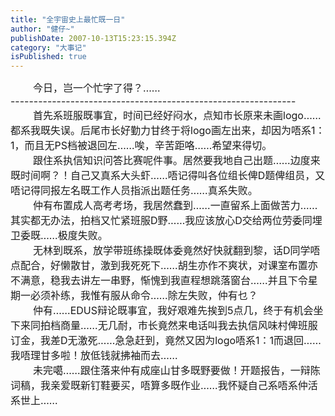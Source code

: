 ```yaml
---
title: "全宇宙史上最忙既一日"
author: "健仔~"
publishDate: 2007-10-13T15:23:15.394Z
category: "大事记"
isPublished: true
---
```


<FONT size=3>&nbsp;&nbsp;&nbsp;&nbsp;&nbsp;&nbsp;&nbsp; 今日，岂一个忙字了得？……<BR>--------------------------------------------------------------<BR>&nbsp;&nbsp;&nbsp;&nbsp;&nbsp;&nbsp;&nbsp; 首先系班服既事宜，时间已经好闷水，点知市长原来未画logo……都系我既失误。后尾市长好勤力甘终于将logo画左出来，却因为唔系1：1，而且无PS档被退回左……唉，辛苦距咯……希望来得切。<BR></FONT><FONT size=3>&nbsp;&nbsp;&nbsp;&nbsp;&nbsp;&nbsp;&nbsp; </FONT><FONT size=3>跟住系执信知识问答比赛呢件事。居然要我地自己出题……边度来既时间啊？！自己又真系大头虾……唔记得叫各位组长俾D题俾组员，又唔记得同报左名既工作人员指派出题任务……真系失败。<BR>&nbsp;&nbsp;&nbsp;&nbsp;&nbsp;&nbsp;&nbsp; 仲有布置成人高考考场，我居然蠢到……一直留系上面做苦力……其实都无办法，拍档又忙紧班服D野……我应该放心D交给两位劳委同埋卫委既……极度失败。<BR>&nbsp;&nbsp;&nbsp;&nbsp;&nbsp;&nbsp;&nbsp; 无林到既系，放学带班练操既体委竟然好快就翻到黎，话D同学唔点配合，好懒散甘，激到我死死下……胡生亦作不爽状，对课室布置亦不满意，稳我去讲左一串野，惭愧到我直程想跳落窗台……并且下令星期一必须补练，我惟有服从命令……除左失败，仲有乜？<BR>&nbsp;&nbsp;&nbsp;&nbsp;&nbsp;&nbsp;&nbsp; 仲有……EDUS辩论既事宜，我好艰难先挨到5点几，终于有机会坐下来同拍档商量……无几耐，市长竟然来电话叫我去执信风味村俾班服订金，我差D无激死……急急赶到，竟然又因为logo唔系1：1而退回……我唔理甘多啦！放低钱就拂袖而去……<BR>&nbsp;&nbsp;&nbsp;&nbsp;&nbsp;&nbsp;&nbsp; 未完噶……跟住落来仲有成座山甘多既野要做！开题报告，一辩陈词稿，我亲爱既新钉鞋要买，唔算多既作业……我怀疑自己系唔系仲活系世上……<BR></FONT>